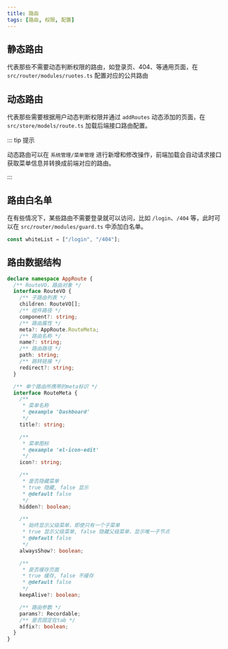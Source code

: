 ```yaml
---
title: 路由
tags: [路由, 权限, 配置]
---
```


## 静态路由

代表那些不需要动态判断权限的路由，如登录页、404、等通用页面，在 `src/router/modules/ruotes.ts` 配置对应的公共路由

## 动态路由

代表那些需要根据用户动态判断权限并通过 `addRoutes` 动态添加的页面，在 `src/store/models/route.ts` 加载后端接口路由配置。

::: tip 提示

动态路由可以在 `系统管理/菜单管理` 进行新增和修改操作，前端加载会自动请求接口获取菜单信息并转换成前端对应的路由。

:::

## 路由白名单

在有些情况下，某些路由不需要登录就可以访问，比如 `/login`、`/404` 等，此时可以在 `src/router/modules/guard.ts` 中添加白名单。

```ts [src/router/modules/guard.ts]
const whiteList = ["/login", "/404"];
```

## 路由数据结构

```ts [src/types/ruoter.d.ts]
declare namespace AppRoute {
  /** RouteVO，路由对象 */
  interface RouteVO {
    /** 子路由列表 */
    children: RouteVO[];
    /** 组件路径 */
    component?: string;
    /** 路由属性 */
    meta?: AppRoute.RouteMeta;
    /** 路由名称 */
    name?: string;
    /** 路由路径 */
    path: string;
    /** 跳转链接 */
    redirect?: string;
  }

  /** 单个路由所携带的meta标识 */
  interface RouteMeta {
    /**
     * 菜单名称
     * @example 'Dashboard'
     */
    title?: string;

    /**
     * 菜单图标
     * @example 'el-icon-edit'
     */
    icon?: string;

    /**
     * 是否隐藏菜单
     * true 隐藏, false 显示
     * @default false
     */
    hidden?: boolean;

    /**
     * 始终显示父级菜单，即使只有一个子菜单
     * true 显示父级菜单, false 隐藏父级菜单，显示唯一子节点
     * @default false
     */
    alwaysShow?: boolean;

    /**
     * 是否缓存页面
     * true 缓存, false 不缓存
     * @default false
     */
    keepAlive?: boolean;

    /** 路由参数 */
    params?: Recordable;
    /** 是否固定在tab */
    affix?: boolean;
  }
}
```
